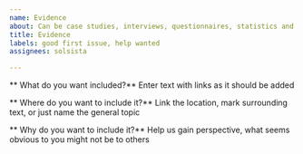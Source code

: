 ```yaml
---
name: Evidence
about: Can be case studies, interviews, questionnaires, statistics and academic studies
title: Evidence
labels: good first issue, help wanted
assignees: solsista

---
```


** What do you want included?**
Enter text with links as it should be added

** Where do you want to include it?**
Link the location, mark surrounding text, or just name the general topic

** Why do you want to include it?**
Help us gain perspective, what seems obvious to you might not be to others
